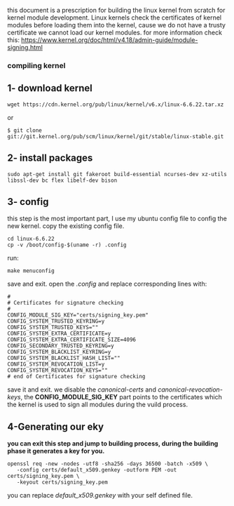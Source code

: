 this document is a prescription for building the linux kernel from scratch for kernel module development.
Linux kernels check the certificates of kernel modules before loading them into the kernel, cause we do not have a trusty certificate we cannot load our kernel modules. for more information check this: https://www.kernel.org/doc/html/v4.18/admin-guide/module-signing.html

### compiling kernel 
## 1- download kernel
```
wget https://cdn.kernel.org/pub/linux/kernel/v6.x/linux-6.6.22.tar.xz
```
or 
```
$ git clone git://git.kernel.org/pub/scm/linux/kernel/git/stable/linux-stable.git
```
## 2- install packages
```
sudo apt-get install git fakeroot build-essential ncurses-dev xz-utils libssl-dev bc flex libelf-dev bison
```
## 3- config
this step is the most important part, I use my ubuntu config file to config the new kernel.
copy the existing config file.
```
cd linux-6.6.22
cp -v /boot/config-$(uname -r) .config
```
run:
```
make menuconfig
```
save and exit.
open the *.config* and replace corresponding lines with:
```
#
# Certificates for signature checking
#
CONFIG_MODULE_SIG_KEY="certs/signing_key.pem"
CONFIG_SYSTEM_TRUSTED_KEYRING=y
CONFIG_SYSTEM_TRUSTED_KEYS=""
CONFIG_SYSTEM_EXTRA_CERTIFICATE=y
CONFIG_SYSTEM_EXTRA_CERTIFICATE_SIZE=4096
CONFIG_SECONDARY_TRUSTED_KEYRING=y
CONFIG_SYSTEM_BLACKLIST_KEYRING=y
CONFIG_SYSTEM_BLACKLIST_HASH_LIST=""
CONFIG_SYSTEM_REVOCATION_LIST=y
CONFIG_SYSTEM_REVOCATION_KEYS=""
# end of Certificates for signature checking
```
save it and exit.
we disable the *canonical-certs* and *canonical-revocation-keys*, the **CONFIG_MODULE_SIG_KEY** part points to the certificates which the kernel is used to sign all modules during the vuild process.
## 4-Generating our eky
**you can exit this step and jump to building process, during the building phase it generates a key for you.** 
```
openssl req -new -nodes -utf8 -sha256 -days 36500 -batch -x509 \
   -config certs/default_x509.genkey -outform PEM -out certs/signing_key.pem \
   -keyout certs/signing_key.pem
```
you can replace *default_x509.genkey* with your self defined file.  
